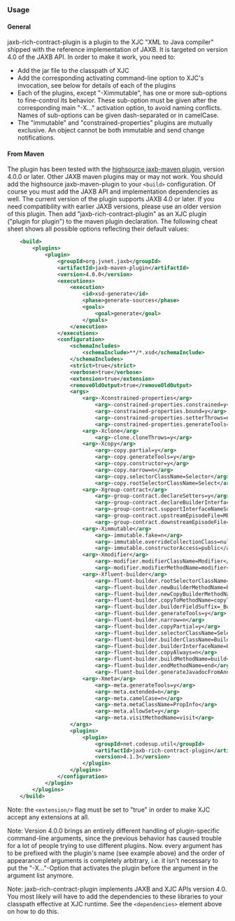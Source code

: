 ###  Usage

####  General

jaxb-rich-contract-plugin is a plugin to the XJC "XML to Java compiler" shipped with the reference implementation of JAXB. It is targeted on version 4.0 of the JAXB API. In order to make it work, you need to:

* Add the jar file to the classpath of XJC
* Add the corresponding activating command-line option to XJC's invocation, see below for details of each of the plugins
* Each of the plugins, except "-Ximmutable", has one or more sub-options to fine-control its behavior. These sub-option must be given after the corresponding main "-X..." activation option, to avoid naming conflicts. Names of sub-options can be given dash-separated or in camelCase.
* The "immutable" and "constrained-properties" plugins are mutually exclusive. An object cannot be both immutable and send change notifications.

####  From Maven

The plugin has been tested with the [highsource jaxb-maven plugin](https://github.com/highsource/jaxb-tools), version 4.0.0 or later. Other JAXB maven plugins may or may not work.
You should add the highsource jaxb-maven-plugin to your `<build>` configuration. Of course you must add the JAXB API and implementation dependencies as well.
The current version of the plugin supports JAXB 4.0 or later. If you need compatibility with earlier JAXB versions, please use an older version of this plugin.
Then add "jaxb-rich-contract-plugin" as an XJC plugin ("plugin for plugin") to the maven plugin declaration. The following cheat sheet shows all possible options reflecting their default values:

``` xml
    <build>
        <plugins>
            <plugin>
                <groupId>org.jvnet.jaxb</groupId>
                <artifactId>jaxb-maven-plugin</artifactId>
                <version>4.0.0</version>
                <executions>
                    <execution>
                        <id>xsd-generate</id>
                        <phase>generate-sources</phase>
                        <goals>
                            <goal>generate</goal>
                        </goals>
                    </execution>
                </executions>
                <configuration>
                    <schemaIncludes>
                        <schemaInclude>**/*.xsd</schemaInclude>
                    </schemaIncludes>
                    <strict>true</strict>
                    <verbose>true</verbose>
                    <extension>true</extension>
                    <removeOldOutput>true</removeOldOutput>
                    <args>
                        <arg>-Xconstrained-properties</arg>
                            <arg>-constrained-properties.constrained=y</arg>
                            <arg>-constrained-properties.bound=y</arg>
                            <arg>-constrained-properties.setterThrows=n</arg>
                            <arg>-constrained-properties.generateTools=y</arg>
                        <arg>-Xclone</arg>
                            <arg>-clone.cloneThrows=y</arg>
                        <arg>-Xcopy</arg>
                            <arg>-copy.partial=y</arg>
                            <arg>-copy.generateTools=y</arg>
                            <arg>-copy.constructor=y</arg>
                            <arg>-copy.narrow=n</arg>
                            <arg>-copy.selectorClassName=Selector</arg>
                            <arg>-copy.rootSelectorClassName=Select</arg>
                        <arg>-Xgroup-contract</arg>
                            <arg>-group-contract.declareSetters=y</arg>
                            <arg>-group-contract.declareBuilderInterface=y</arg>
                            <arg>-group-contract.supportInterfaceNameSuffix=Lifecycle</arg>
                            <arg>-group-contract.upstreamEpisodeFile=META-INF/jaxb-interfaces.episode</arg>
                            <arg>-group-contract.downstreamEpisodeFile=META-INF/jaxb-interfaces.episode</arg>
                        <arg>-Ximmutable</arg>
                            <arg>-immutable.fake=n</arg>
                            <arg>-immutable.overrideCollectionClass=null</arg>
                            <arg>-immutable.constructorAccess=public</arg>
                        <arg>-Xmodifier</arg>
                            <arg>-modifier.modifierClassName=Modifier</arg>
                            <arg>-modifier.modifierMethodName=modifier</arg>
                        <arg>-Xfluent-builder</arg>
                            <arg>-fluent-builder.rootSelectorClassName=Select</arg>
                            <arg>-fluent-builder.newBuilderMethodName=builder</arg>
                            <arg>-fluent-builder.newCopyBuilderMethodName=newCopyBuilder</arg>
                            <arg>-fluent-builder.copyToMethodName=copyTo</arg>
                            <arg>-fluent-builder.builderFieldSuffix=_Builder</arg>
                            <arg>-fluent-builder.generateTools=y</arg>
                            <arg>-fluent-builder.narrow=n</arg>
                            <arg>-fluent-builder.copyPartial=y</arg>
                            <arg>-fluent-builder.selectorClassName=Selector</arg>
                            <arg>-fluent-builder.builderClassName=Builder</arg>
                            <arg>-fluent-builder.builderInterfaceName=BuildSupport</arg>
                            <arg>-fluent-builder.copyAlways=n</arg>
                            <arg>-fluent-builder.buildMethodName=build</arg>
                            <arg>-fluent-builder.endMethodName=end</arg>
                            <arg>-fluent-builder.generateJavadocFromAnnotations=n</arg>
                        <arg>-Xmeta</arg>
                            <arg>-meta.generateTools=y</arg>
                            <arg>-meta.extended=n</arg>
                            <arg>-meta.camelCase=n</arg>
                            <arg>-meta.metaClassName=PropInfo</arg>
                            <arg>-meta.allowSet=y</arg>
                            <arg>-meta.visitMethodName=visit</arg>
                    </args>
                    <plugins>
                        <plugin>
                            <groupId>net.codesup.util</groupId>
                            <artifactId>jaxb-rich-contract-plugin</artifactId>
                            <version>4.1.3</version>
                        </plugin>
                    </plugins>
                </configuration>
            </plugin>
        </plugins>
    </build>
```
Note: the `<extension/>` flag must be set to "true" in order to make XJC accept any extensions at all.

Note: Version 4.0.0 brings an entirely different handling of plugin-specific command-line arguments, since the previous behavior has caused trouble for a lot of people trying to use different plugins.
Now. every argument has to be prefixed with the plugin's name (see example above) and the order of appearance of arguments is completely arbitrary, i.e. it isn't necessary to put the "-X..."-Option
that activates the plugin before the argument in the argument list anymore.
 
Note: jaxb-rich-contract-plugin implements JAXB and XJC APIs version 4.0. You most likely will have to add the dependencies to these libraries to your classpath effective at XJC runtime. See the `<dependencies>` element above on how to do this.

